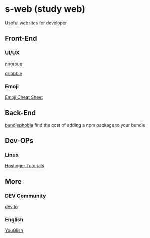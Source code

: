 # s-web (study web)
Useful websites for developer

## Front-End

### UI/UX
[nngroup](https://www.nngroup.com/articles)

[dribbble](https://dribbble.com/)

### Emoji
[Emoji Cheat Sheet](https://www.webfx.com/tools/emoji-cheat-sheet/)

## Back-End
[bundlephobia](https://bundlephobia.com/) find the cost of adding a npm package to your bundle

## Dev-OPs

### Linux
[Hostinger Tutorials](https://www.hostinger.com/tutorials/linux-commands)

## More

### DEV Community
[dev.to](https://dev.to/)


### English
[YouGlish](https://youglish.com/)
